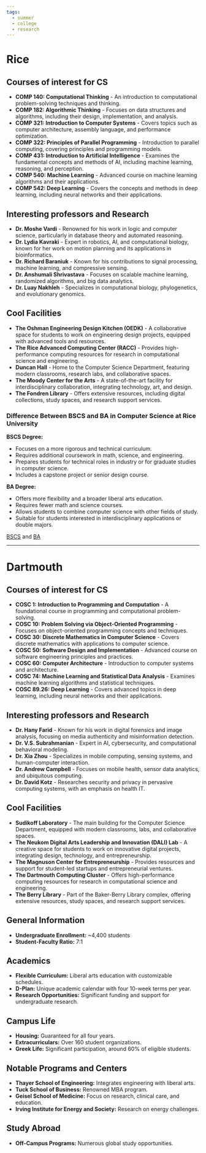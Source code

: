 ```yaml
---
tags:
  - summer
  - college
  - research
---
```

# Rice

## Courses of interest for CS
- **COMP 140: Computational Thinking** - An introduction to computational problem-solving techniques and thinking.
- **COMP 182: Algorithmic Thinking** - Focuses on data structures and algorithms, including their design, implementation, and analysis.
- **COMP 321: Introduction to Computer Systems** - Covers topics such as computer architecture, assembly language, and performance optimization.
- **COMP 322: Principles of Parallel Programming** - Introduction to parallel computing, covering principles and programming models.
- **COMP 431: Introduction to Artificial Intelligence** - Examines the fundamental concepts and methods of AI, including machine learning, reasoning, and perception.
- **COMP 540: Machine Learning** - Advanced course on machine learning algorithms and their applications.
- **COMP 542: Deep Learning** - Covers the concepts and methods in deep learning, including neural networks and their applications.

## Interesting professors and Research
- **Dr. Moshe Vardi** - Renowned for his work in logic and computer science, particularly in database theory and automated reasoning.
- **Dr. Lydia Kavraki** - Expert in robotics, AI, and computational biology, known for her work on motion planning and its applications in bioinformatics.
- **Dr. Richard Baraniuk** - Known for his contributions to signal processing, machine learning, and compressive sensing.
- **Dr. Anshumali Shrivastava** - Focuses on scalable machine learning, randomized algorithms, and big data analytics.
- **Dr. Luay Nakhleh** - Specializes in computational biology, phylogenetics, and evolutionary genomics.

## Cool Facilities
- **The Oshman Engineering Design Kitchen (OEDK)** - A collaborative space for students to work on engineering design projects, equipped with advanced tools and resources.
- **The Rice Advanced Computing Center (RACC)** - Provides high-performance computing resources for research in computational science and engineering.
- **Duncan Hall** - Home to the Computer Science Department, featuring modern classrooms, research labs, and collaborative spaces.
- **The Moody Center for the Arts** - A state-of-the-art facility for interdisciplinary collaboration, integrating technology, art, and design.
- **The Fondren Library** - Offers extensive resources, including digital collections, study spaces, and research support services.


### Difference Between BSCS and BA in Computer Science at Rice University

**BSCS Degree:**
- Focuses on a more rigorous and technical curriculum.
- Requires additional coursework in math, science, and engineering.
- Prepares students for technical roles in industry or for graduate studies in computer science.
- Includes a capstone project or senior design course.

**BA Degree:**
- Offers more flexibility and a broader liberal arts education.
- Requires fewer math and science courses.
- Allows students to combine computer science with other fields of study.
- Suitable for students interested in interdisciplinary applications or double majors.

 [BSCS](https://ga.rice.edu/programs-study/departments-programs/engineering/computer-science/computer-science-bscs/) and [BA](https://ga.rice.edu/programs-study/departments-programs/engineering/computer-science/computer-science-ba/)



---
# Dartmouth

## Courses of interest for CS
- **COSC 1: Introduction to Programming and Computation** - A foundational course in programming and computational problem-solving.
- **COSC 10: Problem Solving via Object-Oriented Programming** - Focuses on object-oriented programming concepts and techniques.
- **COSC 30: Discrete Mathematics in Computer Science** - Covers discrete mathematics with applications to computer science.
- **COSC 50: Software Design and Implementation** - Advanced course on software engineering principles and practices.
- **COSC 60: Computer Architecture** - Introduction to computer systems and architecture.
- **COSC 74: Machine Learning and Statistical Data Analysis** - Examines machine learning algorithms and statistical techniques.
- **COSC 89.26: Deep Learning** - Covers advanced topics in deep learning, including neural networks and their applications.

## Interesting professors and Research
- **Dr. Hany Farid** - Known for his work in digital forensics and image analysis, focusing on media authenticity and misinformation detection.
- **Dr. V.S. Subrahmanian** - Expert in AI, cybersecurity, and computational behavioral modeling.
- **Dr. Xia Zhou** - Specializes in mobile computing, sensing systems, and human-computer interaction.
- **Dr. Andrew Campbell** - Focuses on mobile health, sensor data analytics, and ubiquitous computing.
- **Dr. David Kotz** - Researches security and privacy in pervasive computing systems, with an emphasis on health IT.

## Cool Facilities
- **Sudikoff Laboratory** - The main building for the Computer Science Department, equipped with modern classrooms, labs, and collaborative spaces.
- **The Neukom Digital Arts Leadership and Innovation (DALI) Lab** - A creative space for students to work on innovative digital projects, integrating design, technology, and entrepreneurship.
- **The Magnuson Center for Entrepreneurship** - Provides resources and support for student-led startups and entrepreneurial ventures.
- **The Dartmouth Computing Cluster** - Offers high-performance computing resources for research in computational science and engineering.
- **The Berry Library** - Part of the Baker-Berry Library complex, offering extensive resources, study spaces, and research support services.

## General Information
- **Undergraduate Enrollment:** ~4,400 students
- **Student-Faculty Ratio:** 7:1

## Academics
- **Flexible Curriculum:** Liberal arts education with customizable schedules.
- **D-Plan:** Unique academic calendar with four 10-week terms per year.
- **Research Opportunities:** Significant funding and support for undergraduate research.

## Campus Life
- **Housing:** Guaranteed for all four years.
- **Extracurriculars:** Over 160 student organizations.
- **Greek Life:** Significant participation, around 60% of eligible students.

## Notable Programs and Centers
- **Thayer School of Engineering:** Integrates engineering with liberal arts.
- **Tuck School of Business:** Renowned MBA program.
- **Geisel School of Medicine:** Focus on research, clinical care, and education.
- **Irving Institute for Energy and Society:** Research on energy challenges.

## Study Abroad
- **Off-Campus Programs:** Numerous global study opportunities.
